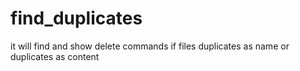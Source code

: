 # find_duplicates
it will find and show delete commands if files duplicates as name or duplicates as content
